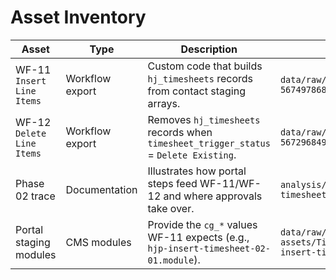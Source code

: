 # Asset Inventory

| Asset | Type | Description | Reference |
| --- | --- | --- | --- |
| WF-11 `Insert Line Items` | Workflow export | Custom code that builds `hj_timesheets` records from contact staging arrays. | `data/raw/workflows/workflow-567497868-v4.json` |
| WF-12 `Delete Line Items` | Workflow export | Removes `hj_timesheets` records when `timesheet_trigger_status` = `Delete Existing`. | `data/raw/workflows/v4-flow-567296849.json` |
| Phase 02 trace | Documentation | Illustrates how portal steps feed WF-11/WF-12 and where approvals take over. | `analysis/timesheet_process/phases/02-timesheet-creation/TRACE.md` |
| Portal staging modules | CMS modules | Provide the `cg_*` values WF-11 expects (e.g., `hjp-insert-timesheet-02-01.module`). | `data/raw/hubspot-cms-assets/Timesheets-Theme/modules/hjp-insert-timesheet-02-01.module` |

